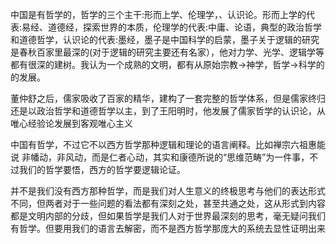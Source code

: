 中国是有哲学的，哲学的三个主干:形而上学、伦理学，、认识论。形而上学的代表:易经、道德经，探索世界的本质，伦理学的代表:中庸、论语，典型的政治哲学和道德哲学，认识论的代表:墨经，墨子是中国科学的启蒙，墨子关于逻辑的研究是春秋百家里最深的(对于逻辑的研究主要还有名家），他对力学、光学、逻辑学等都有很深的建树。我认为一个成熟的文明，都有从原始宗教→神学，哲学→科学的的发展。



董仲舒之后，儒家吸收了百家的精华，建构了一套完整的哲学体系，但是儒家终归还是以政治哲学和道德哲学以主，到了王阳明时，他发展了儒家哲学的认识论，从唯心经验论发展到客观唯心主义



中国有哲学，不过它不以西方哲学那种逻辑和理论的语言阐释。比如禅宗六祖惠能说 非幡动，非风动，而是仁者心动，其实和康德所说的“思维范畴”为一件事，不过我们的哲学要悟，西方的哲学要逻辑论证。

并不是我们没有西方那种哲学，而是我们对人生意义的终极思考与他们的表达形式不同，但两者对于一些问题的看法都有深刻之处，甚至共通之处，这从形式到内容都是文明内部的分歧，但如果哲学是我们人对于世界最深刻的思考，毫无疑问我们有哲学。但要用我们的语言去解密，而不是西方哲学那庞大的系统去显性证明出来